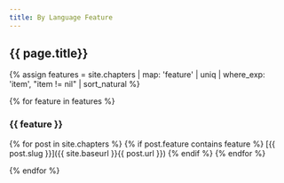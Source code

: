 ```yaml
---
title: By Language Feature
---
```

## {{ page.title}}
{% assign features =  site.chapters | map: 'feature' | uniq | where_exp: 'item', "item != nil" | sort_natural %}

{% for feature in features %}
### {{ feature }}
{% for post in site.chapters %}
  {% if post.feature contains feature %}
  [{{ post.slug }}]({{ site.baseurl }}{{ post.url }})
  {% endif %}
{% endfor %}

{% endfor %}